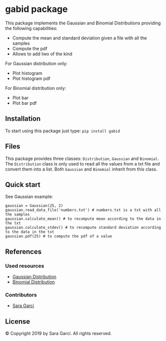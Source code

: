 # gabid package

This package implements the Gaussian and Binomial Distributions providing the following capabilities:
* Compute the mean and standard deviation given a file with all the samples
* Compute the pdf
* Allows to add two of the kind

For Gaussian distribution only:
* Plot histogram
* Plot histogram pdf

For Binomial distribution only:
* Plot bar
* Plot bar pdf

## Installation

To start using this package just type: `pip install gabid`

## Files

This package provides three classes: `Distribution`, `Gaussian` and `Binomial`.
The `Distribution` class is only used to read all the values from a txt file and convert them into a list.
Both `Gaussian` and `Binomial` inherit from this class.

## Quick start

See Gaussian example:

```
gaussian = Gaussian(25, 2)
gaussian.read_data_file('numbers.txt') # numbers.txt is a txt with all the samples
gaussian.calculate_mean() # to recompute mean according to the data in the txt
gaussian.calculate_stdev() # to recompute standard deviation according to the data in the txt
gaussian.pdf(25) # to compute the pdf of a value
```

## References

### Used resources

* [Gaussian Distribution](https://en.wikipedia.org/wiki/Normal_distribution)
* [Binomial Distribution](https://en.wikipedia.org/wiki/Binomial_distribution)

### Contributors

* [Sara Garci](s@saragarci.com)

## License

© Copyright 2019 by Sara Garci. All rights reserved.
